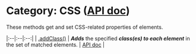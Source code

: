 <!-- markdownlint-disable MD012 -->
# Category: CSS ([API doc](https://api.jquery.com/category/css/))

These methods get and set CSS-related properties of elements.

<style>
th { text-align: left; font-style: italic; }
tr td:nth-child(1) { width: 15%; font-weight: bold; }
tr td:nth-child(2) { width: 75%; }
td {
  vertical-align: top;
}
</style>

|:--|:--|:--:|
| [.addClass()](?pages/add-class/) | **_Adds_** the specified **_class(es) to each element_** in the set of matched elements. | [API doc](https://api.jquery.com/addClass/) |
